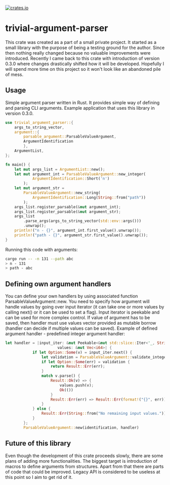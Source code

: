 [![crates.io](https://img.shields.io/crates/v/trivial_argument_parser.svg)](https://crates.io/crates/trivial-argument-parser)

# trivial-argument-parser
This crate was created as a part of a small private project. It started as a small library with the purpose of being a testing ground for the author. Since then nothing really changed because no valuable improvements were introduced. Recently I came back to this crate with introduction of version 0.3.0 where changes drastically shifted how it will be developed. Hopefully I will spend more time on this project so it won't look like an abandoned pile of mess.
## Usage
Simple argument parser written in Rust. It provides simple way of defining and parsing CLI arguments. Example application that uses this library in version 0.3.0.

```rust
use trivial_argument_parser::{
    args_to_string_vector,
    argument::{
        parsable_argument::ParsableValueArgument,
        ArgumentIdentification
        },
    ArgumentList,
};

fn main() {
    let mut args_list = ArgumentList::new();
    let mut argument_int = ParsableValueArgument::new_integer(
            ArgumentIdentification::Short('n')
        );
    let mut argument_str =
        ParsableValueArgument::new_string(
            ArgumentIdentification::Long(String::from("path"))
        );
    args_list.register_parsable(&mut argument_int);
    args_list.register_parsable(&mut argument_str);
    args_list
        .parse_args(args_to_string_vector(std::env::args()))
        .unwrap();
    println!("n - {}", argument_int.first_value().unwrap());
    println!("path - {}", argument_str.first_value().unwrap());
}
```
Running this code with arguments:
```sh
cargo run -- -n 131 --path abc
> n - 131
> path - abc
```

## Defining own argument handlers

You can define your own handlers by using associated function ParsableValueArgument::new. You need to specify how argument will handle values by going over input iterator (it can take one or more values by calling next() or it can be used to set a flag). Input iterator is peekable and can be used for more complex control. If value of argument has to be saved, then handler must use values vector provided as mutable borrow (handler can decide if multiple values can be saved). Example of defined argument handler - predefined integer argument handler:

``` Rust
let handler = |input_iter: &mut Peekable<&mut std::slice::Iter<'_, String>>,
                       values: &mut Vec<i64>| {
            if let Option::Some(v) = input_iter.next() {
                let validation = ParsableValueArgument::validate_integer(v);
                if let Option::Some(err) = validation {
                    return Result::Err(err);
                }
                match v.parse() {
                    Result::Ok(v) => {
                        values.push(v);
                        Ok(())
                    }
                    Result::Err(err) => Result::Err(format!("{}", err)),
                }
            } else {
                Result::Err(String::from("No remaining input values."))
            }
        };
        ParsableValueArgument::new(identification, handler)
```

## Future of this library
Even though the development of this crate proceeds slowly, there are some plans of adding more functionalities. The biggest target is introduction of macros to define arguments from structures. Apart from that there are parts of code that could be improved. Legacy API is considered to be useless at this point so I aim to get rid of it.